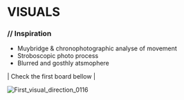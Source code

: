 # VISUALS
### // Inspiration
- Muybridge & chronophotographic analyse of movement
- Stroboscopic photo process
- Blurred and gosthly atsmophere
                        
| Check the first board bellow |

![First_visual_direction_0116](https://github.com/Cosamentale/TemporalSpace_Documentation/assets/83541800/d670eaa8-a91c-479d-a036-3ad57aa2d349)
